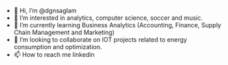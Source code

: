 - 👋 Hi, I’m @dgnsaglam
- 👀 I’m interested in analytics, computer science, soccer and music.
- 🌱 I’m currently learning Business Analytics (Accounting, Finance, Supply Chain Management and Marketing)
- 💞️ I’m looking to collaborate on IOT projects related to energy consumption and optimization. 
- 📫 How to reach me linkedin

<!---
dgnsaglam/dgnsaglam is a ✨ special ✨ repository because its `README.md` (this file) appears on your GitHub profile.
You can click the Preview link to take a look at your changes.
--->
